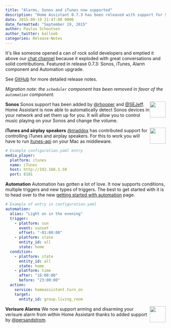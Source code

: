 ```yaml
---
title: "Alarms, Sonos and iTunes now supported"
description: "Home Assistant 0.7.3 has been released with support for Sonos, iTunes and improved ."
date: 2015-09-19 21:47:00 0000
date_formatted: "September 19, 2015"
author: Paulus Schoutsen
author_twitter: balloob
categories: Release-Notes
---
```


It's like someone opened a can of rock solid developers and emptied it above our [chat channel](https://discord.gg/c5DvZ4e) because it exploded with great conversations and solid contributions. Featured in release 0.7.3: Sonos, iTunes, Alarm component and Automation upgrade.

See [GitHub](https://github.com/home-assistant/home-assistant/releases/tag/0.7.3) for more detailed release notes.

_Migration note: the `scheduler` component has been removed in favor of the `automation` component._

__Sonos__
<img src='/images/supported_brands/sonos.png' style='border:none; box-shadow: none; float: right;' height='50' /> Sonos support has been added by [@rhooper](https://github.com/rhooper) and [@SEJeff](https://github.com/SEJeff). Home Assistant is now able to automatically detect Sonos devices in your network and set them up for you. It will allow you to control music playing on your Sonos and change the volume.

__iTunes and airplay speakers__
<img src='/images/supported_brands/itunes.png' style='border:none; box-shadow: none; float: right;' height='50' /> [@maddox](https://github.com/maddox) has contributed support for controlling iTunes and airplay speakers. For this to work you will have to run [itunes-api](https://github.com/maddox/itunes-api) on your Mac as middleware.

```yaml
# Example configuration.yaml entry
media_player:
  platform: itunes
  name: iTunes
  host: http://192.168.1.50
  port: 8181
```

<!--more-->

__Automation__
Automation has gotten a lot of love. It now supports conditions, multiple triggers and new types of triggers. The best to get started with it is to head over to the new [getting started with automation](/getting-started/automation/) page.

```yaml
# Example of entry in configuration.yaml
automation:
  alias: "Light on in the evening"
  trigger:
    - platform: sun
      event: sunset
      offset: "-01:00:00"
    - platform: state
      entity_id: all
      state: home
  condition:
    - platform: state
      entity_id: all
      state: home
    - platform: time
      after: "16:00:00"
      before: "23:00:00"
  action:
    service: homeassistant.turn_on
    target:
      entity_id: group.living_room
```

__Verisure Alarms__
<img src='/images/supported_brands/verisure.png' style='border:none; box-shadow: none; float: right;' height='50' /> We now support arming and disarming your verisure alarm from within Home Assistant thanks to added support by [@persandstrom](https://github.com/persandstrom).
